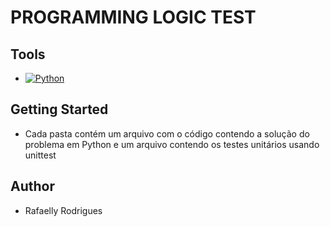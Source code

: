 # PROGRAMMING LOGIC TEST 

## Tools
- [![Python][python]][python-url]

## Getting Started

- Cada pasta contém um arquivo com o código contendo a solução do problema em Python e um arquivo contendo os testes unitários usando unittest

## Author
- Rafaelly Rodrigues

[python]: https://img.shields.io/badge/Python-3776AB?style=for-the-badge&logo=python&logoColor=white
[python-url]: https://www.python.org/